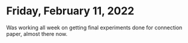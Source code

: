 # Friday, February 11, 2022

Was working all week on getting final experiments done for connection paper, almost there now.